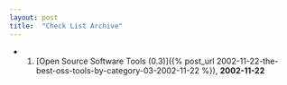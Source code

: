 ```yaml
---
layout: post
title:  "Check List Archive"
---
```


- 1.  [Open Source Software Tools (0.3)]({% post_url 2002-11-22-the-best-oss-tools-by-category-03-2002-11-22 %}), **2002-11-22**

